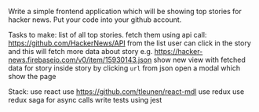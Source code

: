 Write a simple frontend application which will be showing top stories for hacker news.
Put your code into your github account.

Tasks to make:
list of all top stories. fetch them using api call:
https://github.com/HackerNews/API
from the list user can click in the story and this will fetch more data about story
e.g. https://hacker-news.firebaseio.com/v0/item/15930143.json
show new view with fetched data for story
inside story by clicking `url` from json open a modal which show the page

Stack:
use react
use https://github.com/tleunen/react-mdl
use redux
use redux saga for async calls
write tests using jest